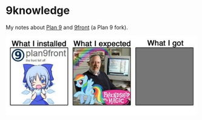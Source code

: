 # 9knowledge

My notes about [Plan 9](https://en.wikipedia.org/wiki/Plan_9_from_Bell_Labs) and [9front](http://9front.org) (a Plan 9 fork).

![](img/what.jpg)
